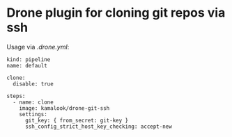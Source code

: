 # Drone plugin for cloning git repos via ssh

Usage via *.drone.yml*:
```
kind: pipeline
name: default

clone:
  disable: true

steps:
  - name: clone
    image: kamalook/drone-git-ssh
    settings:
      git_key: { from_secret: git-key }
      ssh_config_strict_host_key_checking: accept-new
```
